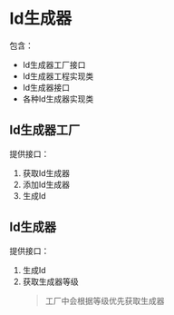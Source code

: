 # Id生成器

包含：

* Id生成器工厂接口
* Id生成器工程实现类
* Id生成器接口
* 各种Id生成器实现类

## Id生成器工厂

提供接口：

1. 获取Id生成器
1. 添加Id生成器
1. 生成Id

## Id生成器

提供接口：

1. 生成Id
1. 获取生成器等级
    > 工厂中会根据等级优先获取生成器